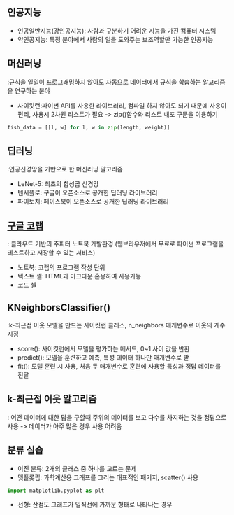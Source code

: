 ## 인공지능
- 인공일반지능(강인공지능): 사람과 구분하기 어려운 지능을 가진 컴퓨터 시스템
- 약인공지능: 특정 분야에서 사람의 일을 도와주는 보조역할만 가능한 인공지능

## 머신러닝
:규칙을 일일이 프로그래밍하지 않아도 자동으로 데이터에서 규칙을 학습하는 알고리즘을 연구하는 분야
- 사이킷런:파이썬 API를 사용한 라이브러리, 컴파일 하지 않아도 되기 때문에 사용이 편리, 사용시 2차원 리스트가 필요 -> zip()함수와 리스트 내포 구문을 이용하기
```python
fish_data = [[l, w] for l, w in zip(length, weight)]
```

## 딥러닝
:인공신경망을 기반으로 한 머신러닝 알고리즘
- LeNet-5: 최초의 합성곱 신경망
- 텐서플로: 구글이 오픈소스로 공개한 딥러닝 라이브러리
- 파이토치: 페이스북이 오픈소스로 공개한 딥러닝 라이브러리

## [구글 코랩](https://colab.research.google.com/)
: 클라우드 기반의 주피터 노트북 개발환경 (웹브라우저에서 무료로 파이썬 프로그램을 테스트하고 저장할 수 있는 서비스)
- 노트북: 코랩의 프로그램 작성 단위
- 텍스트 셀: HTML과 마크다운 혼용하여 사용가능
- 코드 셀

## KNeighborsClassifier()
:k-최근접 이웃 모델을 만드는 사이킷런 클래스, n_neighbors 매개변수로 이웃의 개수 지정
- score(): 사이킷런에서 모델을 평가하는 메서드, 0~1 사이 값을 반환
- predict(): 모델을 훈련하고 예측, 특성 데이터 하나만 매개변수로 받
- fit(): 모델 훈련 시 사용, 처음 두 매개변수로 훈련에 사용할 특성과 정답 데이터를 전달

## k-최근접 이웃 알고리즘
: 어떤 데이터에 대한 답을 구할때 주위의 데이터를 보고 다수를 차지하는 것을 정답으로 사용
  -> 데이터가 아주 많은 경우 사용 어려움

## 분류 실습
- 이진 분류: 2개의 클래스 중 하나를 고르는 문제
- 맷플롯립: 과학계산용 그래프를 그리는 대표적인 패키지, scatter() 사용
```python
import matplotlib.pyplot as plt
```
- 선형: 산점도 그래프가 일직선에 가까운 형태로 나타나는 경우
